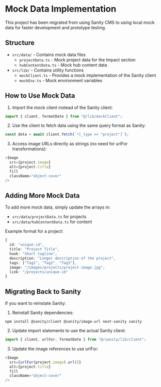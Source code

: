 # Mock Data Implementation

This project has been migrated from using Sanity CMS to using local mock data for faster development and prototype testing.

## Structure

- `src/data/` - Contains mock data files
  - `projectData.ts` - Mock project data for the Impact section
  - `hubContentData.ts` - Mock hub content data
- `src/lib/` - Contains utility functions
  - `mockClient.ts` - Provides a mock implementation of the Sanity client
  - `mockEnv.ts` - Mock environment variables

## How to Use Mock Data

1. Import the mock client instead of the Sanity client:

```typescript
import { client, formatDate } from "@/lib/mockClient";
```

2. Use the client to fetch data using the same query format as Sanity:

```typescript
const data = await client.fetch(`*[_type == "project"]`);
```

3. Access image URLs directly as strings (no need for urlFor transformations):

```typescript
<Image
  src={project.image}
  alt={project.title}
  fill
  className="object-cover"
/>
```

## Adding More Mock Data

To add more mock data, simply update the arrays in:

- `src/data/projectData.ts` for projects
- `src/data/hubContentData.ts` for content

Example format for a project:

```typescript
{
  id: "unique-id",
  title: "Project Title",
  hook: "Short tagline",
  description: "Longer description of the project",
  tags: ["Tag1", "Tag2", "Tag3"],
  image: "/images/projects/project-image.jpg",
  link: "/projects/unique-id"
}
```

## Migrating Back to Sanity

If you want to reinstate Sanity:

1. Reinstall Sanity dependencies:

```
npm install @sanity/client @sanity/image-url next-sanity sanity
```

2. Update import statements to use the actual Sanity client:

```typescript
import { client, urlFor, formatDate } from "@/sanity/lib/client";
```

3. Update the image references to use urlFor:

```typescript
<Image
  src={urlFor(project.image).url()}
  alt={project.title}
  fill
  className="object-cover"
/>
```
